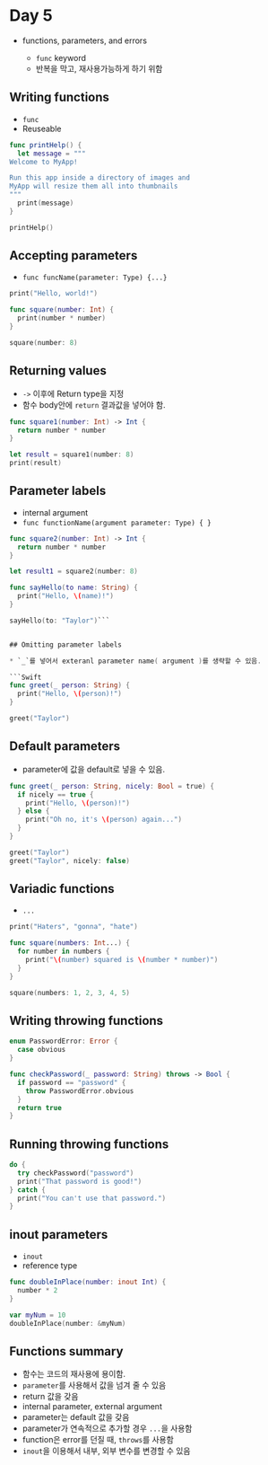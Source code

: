# Day 5

* functions, parameters, and errors

	* `func` keyword
	* 반복을 막고, 재사용가능하게 하기 위함


## Writing functions

* `func`
* Reuseable

```Swift
func printHelp() {
  let message = """
Welcome to MyApp!

Run this app inside a directory of images and
MyApp will resize them all into thumbnails
"""
  print(message)
}

printHelp()
```

## Accepting parameters

* `func funcName(parameter: Type) {...}`

```Swift
print("Hello, world!")

func square(number: Int) {
  print(number * number)
}

square(number: 8)

```

## Returning values

* `->` 이후에 Return type을 지정
* 함수 body안에 `return` 결과값을 넣어야 함.

```Swift
func square1(number: Int) -> Int {
  return number * number
}

let result = square1(number: 8)
print(result)
```


## Parameter labels

* internal argument
* `func functionName(argument parameter: Type) { }`

```Swift
func square2(number: Int) -> Int {
  return number * number
}

let result1 = square2(number: 8)

func sayHello(to name: String) {
  print("Hello, \(name)!")
}

sayHello(to: "Taylor")```


## Omitting parameter labels

* `_`를 넣어서 exteranl parameter name( argument )를 생략할 수 있음.

```Swift
func greet(_ person: String) {
  print("Hello, \(person)!")
}

greet("Taylor")
```

## Default parameters

* parameter에 값을 default로 넣을 수 있음.

```Swift
func greet(_ person: String, nicely: Bool = true) {
  if nicely == true {
    print("Hello, \(person)!")
  } else {
    print("Oh no, it's \(person) again...")
  }
}

greet("Taylor")
greet("Taylor", nicely: false)
```

## Variadic functions

* `...`

```Swift
print("Haters", "gonna", "hate")

func square(numbers: Int...) {
  for number in numbers {
    print("\(number) squared is \(number * number)")
  }
}

square(numbers: 1, 2, 3, 4, 5)
```


## Writing throwing functions

```Swift
enum PasswordError: Error {
  case obvious
}

func checkPassword(_ password: String) throws -> Bool {
  if password == "password" {
    throw PasswordError.obvious
  }
  return true
}
```

## Running throwing functions

```Swift
do {
  try checkPassword("password")
  print("That password is good!")
} catch {
  print("You can't use that password.")
}
```


## inout parameters 

* `inout`
* reference type

```Swift
func doubleInPlace(number: inout Int) {
  number * 2
}

var myNum = 10
doubleInPlace(number: &myNum)
```


## Functions summary

* 함수는 코드의 재사용에 용이함.
* `parameter`를 사용해서 값을 넘겨 줄 수 있음
* return 값을 갖음
* internal parameter, external argument
* parameter는 default 값을 갖음
* parameter가 연속적으로 추가할 경우 `...`을 사용함
* function은 error를 던질 때, `throws`를 사용함
* `inout`을 이용해서 내부, 외부 변수를 변경할 수 있음
